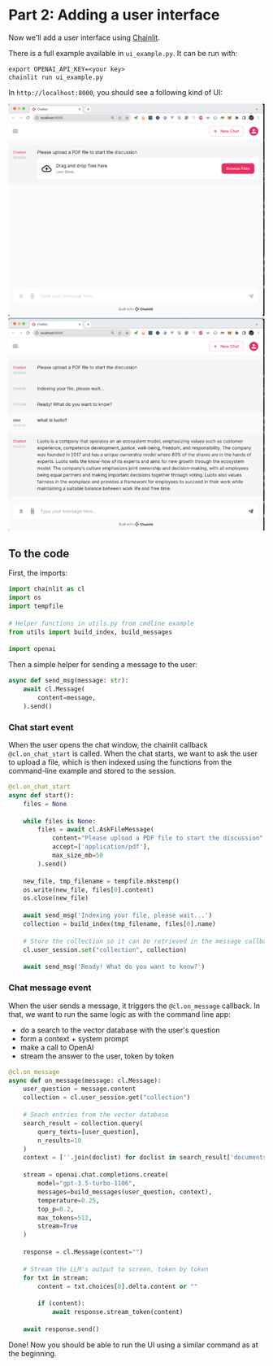 # Part 2: Adding a user interface

Now we'll add a user interface using [Chainlit](https://docs.chainlit.io/get-started/overview).

There is a full example available in `ui_example.py`. It can be run with:

```
export OPENAI_API_KEY=<your key>
chainlit run ui_example.py
```

In `http://localhost:8000`, you should see a following kind of UI:

![img/ui_1.png](img/ui_1.png)
![img/ui_2.png](img/ui_2.png)

## To the code

First, the imports:

```python
import chainlit as cl
import os
import tempfile

# Helper functions in utils.py from cmdline example
from utils import build_index, build_messages

import openai
```

Then a simple helper for sending a message to the user:

```python
async def send_msg(message: str):
    await cl.Message(
        content=message,
    ).send()
```

### Chat start event

When the user opens the chat window, the chainlit callback `@cl.on_chat_start` is called. When the chat starts, we want to ask the user to upload a file, which is then indexed using the functions from the command-line example and stored to the session.

```python
@cl.on_chat_start
async def start():
    files = None

    while files is None:
        files = await cl.AskFileMessage(
            content="Please upload a PDF file to start the discussion",
            accept=['application/pdf'],
            max_size_mb=50
        ).send()

    new_file, tmp_filename = tempfile.mkstemp()
    os.write(new_file, files[0].content)
    os.close(new_file)

    await send_msg('Indexing your file, please wait...')
    collection = build_index(tmp_filename, files[0].name)

    # Store the collection so it can be retrieved in the message callback
    cl.user_session.set("collection", collection)

    await send_msg('Ready! What do you want to know?')
```

### Chat message event

When the user sends a message, it triggers the `@cl.on_message` callback. In that, we want to run the same logic as with the command line app:

- do a search to the vector database with the user's question
- form a context + system prompt
- make a call to OpenAI
- stream the answer to the user, token by token

```python
@cl.on_message
async def on_message(message: cl.Message):
    user_question = message.content
    collection = cl.user_session.get("collection")

    # Seach entries from the vector database
    search_result = collection.query(
        query_texts=[user_question],
        n_results=10
    )
    context = [''.join(doclist) for doclist in search_result['documents']]

    stream = openai.chat.completions.create(
        model="gpt-3.5-turbo-1106",
        messages=build_messages(user_question, context),
        temperature=0.25,
        top_p=0.2,
        max_tokens=512,
        stream=True
    )

    response = cl.Message(content="")

    # Stream the LLM's output to screen, token by token
    for txt in stream:
        content = txt.choices[0].delta.content or ""

        if (content):
            await response.stream_token(content)

    await response.send()
```

Done! Now you should be able to run the UI using a similar command as at the beginning.
